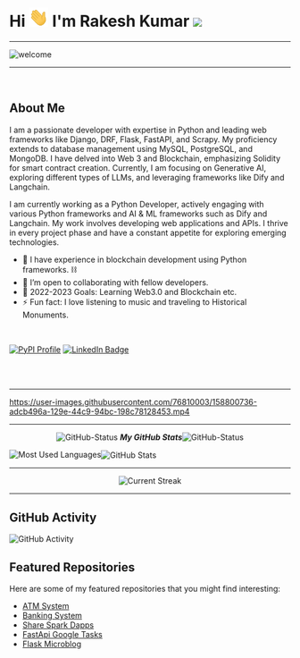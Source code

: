 <h1>Hi <img src="https://raw.githubusercontent.com/ABSphreak/ABSphreak/master/gifs/Hi.gif" width="35"> I'm Rakesh Kumar <img src="https://camo.githubusercontent.com/d3359cb00ab0b5ed8f2e1fe3fceb4fbaf3b614340f8c0db99c17b9f50b351770/68747470733a2f2f656d6f6a69732e736c61636b6d6f6a69732e636f6m2f656d6f6a69732f696d616765732f313533313834393433302f343234362f626c6f622d73756e676c61737365732e6769663f31353331383439343330" width="35"></h1>

<hr>

![welcome](https://user-images.githubusercontent.com/76810003/160365873-cf0811c3-93e2-486d-8d61-e1f47d379280.gif)


<hr>

<br />

## About Me
I am a passionate developer with expertise in Python and leading web frameworks like Django, DRF, Flask, FastAPI, and Scrapy. My proficiency extends to database management using MySQL, PostgreSQL, and MongoDB. I have delved into Web 3 and Blockchain, emphasizing Solidity for smart contract creation. Currently, I am focusing on Generative AI, exploring different types of LLMs, and leveraging frameworks like Dify and Langchain.

I am currently working as a Python Developer, actively engaging with various Python frameworks and AI & ML frameworks such as Dify and Langchain. My work involves developing web applications and APIs. I thrive in every project phase and have a constant appetite for exploring emerging technologies.

- 🔭 I have experience in blockchain development using Python frameworks. ⛓️
- 👯 I’m open to collaborating with fellow developers.
- 🥅 2022-2023 Goals: Learning Web3.0 and Blockchain etc.
- ⚡ Fun fact: I love listening to music and traveling to Historical Monuments.


<br />

[![PyPI Profile](https://img.shields.io/badge/PyPI-Profile-blue?style=for-the-badge)](https://pypi.org/user/m-rakesh-kr/)
[![LinkedIn Badge](https://img.shields.io/badge/-linkedin-0078B6?logo=linkedin&logoColor=white&style=for-the-badge)][linkedin]

<br />
<br />

<hr>

https://user-images.githubusercontent.com/76810003/158800736-adcb496a-129e-44c9-94bc-198c78128453.mp4

<hr>

<p align="center">
<img src="https://media.giphy.com/media/8UHRm5oY4k4FDxq5QG/giphy.gif" width="30px" alt="GitHub-Status"/>&nbsp;<i><b>My GitHub Stats</b></i><img src="https://media.giphy.com/media/8UHRm5oY4k4FDxq5QG/giphy.gif" width="30px" alt="GitHub-Status"/>
</p>

<p> <img align="left"  alt="Most Used Languages" src="https://github-readme-stats.vercel.app/api/top-langs?username=m-rakesh-kr&show_icons=true&locale=en&layout=compact&theme=github_dark" /> 
</p>

<p> <img align="center" alt="GitHub Stats" src="https://github-readme-stats.vercel.app/api?username=m-rakesh-kr&show_icons=true&locale=en&theme=github_dark" width="420"/> 
</p>

<hr>

<p align="center"> <img alt="Current Streak" src="https://github-readme-streak-stats.herokuapp.com/?user=m-rakesh-kr&theme=dark" /> </p>

<hr>

## GitHub Activity
![GitHub Activity](https://activity-graph.herokuapp.com/graph?username=m-rakesh-kr&theme=github)

## Featured Repositories
Here are some of my featured repositories that you might find interesting:

- [ATM System](https://github.com/m-rakesh-kr/ATM_System)
- [Banking System](https://github.com/m-rakesh-kr/banking_system)
- [Share Spark Dapps](https://github.com/m-rakesh-kr/ShareSparks_Dapps)
- [FastApi Google Tasks](https://github.com/m-rakesh-kr/fastapi_google_tasks)
- [Flask Microblog](https://github.com/m-rakesh-kr/flask_microblog)

<!--Links -->
[PyPI]: https://pypi.org/user/m-rakesh-kr/
[Linkedin]: https://www.linkedin.com/in/m-rakesh-kr/
